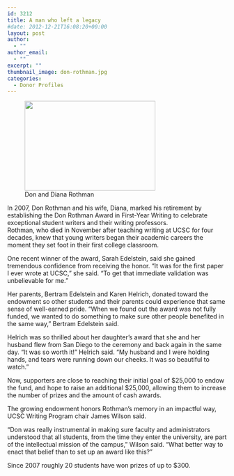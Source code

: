 ```yaml
---
id: 3212
title: A man who left a legacy
#date: 2012-12-21T16:08:20+00:00
layout: post
author:
  - ""
author_email:
  - ""
excerpt: ""
thumbnail_image: don-rothman.jpg
categories:
  - Donor Profiles
---
```

<figure id="attachment_3213" style="width: 300px" class="wp-caption alignright"><img class="size-medium wp-image-3213" src="http://live-ucsc-giving.pantheonsite.io/wp-content/uploads/2017/09/don-rothman-300x206.jpg" alt="" width="300" height="206" srcset="https://ucsc-giving.lndo.site/wp-content/uploads/2017/09/don-rothman-300x206.jpg 300w, https://ucsc-giving.lndo.site/wp-content/uploads/2017/09/don-rothman.jpg 719w" sizes="(max-width: 300px) 100vw, 300px" /><figcaption class="wp-caption-text">Don and Diana Rothman</figcaption></figure> 

In 2007, Don Rothman and his wife, Diana, marked his retirement by establishing the Don Rothman Award in First-Year Writing to celebrate exceptional student writers and their writing professors.  
Rothman, who died in November after teaching writing at UCSC for four decades, knew that young writers began their academic careers the moment they set foot in their first college classroom.

One recent winner of the award, Sarah Edelstein, said she gained tremendous confidence from receiving the honor. &#8220;It was for the first paper I ever wrote at UCSC,&#8221; she said. &#8220;To get that immediate validation was unbelievable for me.&#8221;

Her parents, Bertram Edelstein and Karen Helrich, donated toward the endowment so other students and their parents could experience that same sense of well-earned pride. &#8220;When we found out the award was not fully funded, we wanted to do something to make sure other people benefited in the same way,&#8221; Bertram Edelstein said.

Helrich was so thrilled about her daughter&#8217;s award that she and her husband flew from San Diego to the ceremony and back again in the same day. &#8220;It was so worth it!&#8221; Helrich said. &#8220;My husband and I were holding hands, and tears were running down our cheeks. It was so beautiful to watch.&#8221;

Now, supporters are close to reaching their initial goal of $25,000 to endow the fund, and hope to raise an additional $25,000, allowing them to increase the number of prizes and the amount of cash awards.

The growing endowment honors Rothman&#8217;s memory in an impactful way, UCSC Writing Program chair James Wilson said.

&#8220;Don was really instrumental in making sure faculty and administrators understood that all students, from the time they enter the university, are part of the intellectual mission of the campus,&#8221; Wilson said. &#8220;What better way to enact that belief than to set up an award like this?&#8221;

Since 2007 roughly 20 students have won prizes of up to $300.
